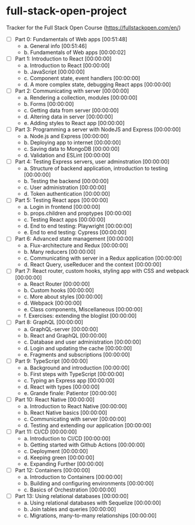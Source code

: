 # full-stack-open-project
Tracker for the Full Stack Open Course (https://fullstackopen.com/en/)

- [ ] Part 0: Fundamentals of Web apps [00:51:48]
    - a. General info [00:51:46]
    - b. Fundamentals of Web apps [00:00:02]
- [ ] Part 1: Introduction to React [00:00:00]
    - a. Introduction to React [00:00:00]
    - b. JavaScript [00:00:00]
    - c. Component state, event handlers [00:00:00]
    - d. A more complex state, debugging React apps [00:00:00]
- [ ] Part 2: Communicating with server [00:00:00]
    - a. Rendering a collection, modules [00:00:00]
    - b. Forms [00:00:00]
    - c. Getting data from server [00:00:00]
    - d. Altering data in server [00:00:00]
    - e. Adding styles to React app [00:00:00]
- [ ] Part 3: Programming a server with NodeJS and Express [00:00:00]
    - a. Node.js and Express [00:00:00]
    - b. Deploying app to internet [00:00:00]
    - c. Saving data to MongoDB [00:00:00]
    - d. Validation and ESLint [00:00:00]
- [ ] Part 4: Testing Express servers, user adminstration [00:00:00]
    - a. Structure of backend application, introduction to testing [00:00:00]
    - b. Testing the backend [00:00:00]
    - c. User administration [00:00:00]
    - d. Token authentication [00:00:00]
- [ ] Part 5: Testing React apps [00:00:00]
    - a. Login in frontend [00:00:00]
    - b. props.children and proptypes [00:00:00]
    - c. Testing React apps [00:00:00]
    - d. End to end testing: Playwright [00:00:00]
    - e. End to end testing: Cypress [00:00:00]
- [ ] Part 6: Advanced state management [00:00:00]
    - a. Flux-architecture and Redux [00:00:00]
    - b. Many reducers [00:00:00]
    - c. Communicating with server in a Redux application [00:00:00]
    - d. React Query, useReducer and the context [00:00:00]
- [ ] Part 7: React router, custom hooks, styling app with CSS and webpack [00:00:00]
    - a. React Router [00:00:00]
    - b. Custom hooks [00:00:00]
    - c. More about styles [00:00:00]
    - d. Webpack [00:00:00]
    - e. Class components, Miscellaneous [00:00:00]
    - f. Exercises: extending the bloglist [00:00:00]
- [ ] Part 8: GraphQL [00:00:00]
    - a. GraphQL-server [00:00:00]
    - b. React and GraphQL [00:00:00]
    - c. Database and user administration [00:00:00]
    - d. Login and updating the cache [00:00:00]
    - e. Fragments and subscriptions [00:00:00]
- [ ] Part 9: TypeScript [00:00:00]
    - a. Background and introduction [00:00:00]
    - b. First steps with TypeScript [00:00:00]
    - c. Typing an Express app [00:00:00]
    - d. React with types [00:00:00]
    - e. Grande finale: Patientor [00:00:00]
- [ ] Part 10: React Native [00:00:00]
    - a. Introduction to React Native [00:00:00]
    - b. React Native basics [00:00:00]
    - c. Communicating with server [00:00:00]
    - d. Testing and extending our application [00:00:00]
- [ ] Part 11: CI/CD [00:00:00]
    - a. Introduction to CI/CD [00:00:00]
    - b. Getting started with Github Actions [00:00:00]
    - c. Deployment [00:00:00]
    - d. Keeping green [00:00:00]
    - e. Expanding Further [00:00:00]
- [ ] Part 12: Containers [00:00:00]
    - a. Introduction to Containers [00:00:00]
    - b. Building and configuring environments [00:00:00]
    - c. Basics of Orchestration [00:00:00]
- [ ] Part 13: Using relational databases [00:00:00]
    - a. Using relational databases with Sequelize [00:00:00]
    - b. Join tables and queries [00:00:00]
    - c. Migrations, many-to-many relationships [00:00:00]
